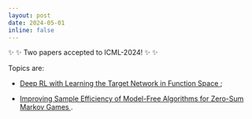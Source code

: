 ```yaml
---
layout: post
date: 2024-05-01 
inline: false
---
```



:sparkles:  :sparkles: Two papers accepted to ICML-2024! :sparkles:  :sparkles:

Topics are: 

 * <a href="" target="blank">Deep RL with Learning the Target Network in Function Space </a>;

 * <a href="https://arxiv.org/abs/2308.08858" target="blank">Improving Sample Efficiency of Model-Free Algorithms for Zero-Sum Markov Games </a>.

 